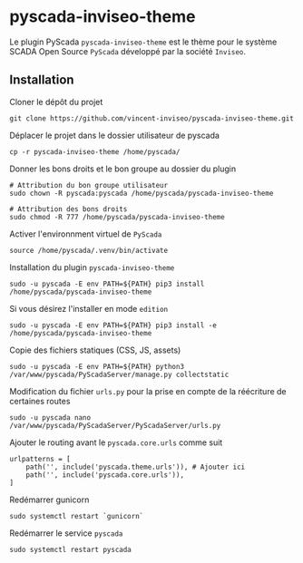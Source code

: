 # pyscada-inviseo-theme

Le plugin PyScada `pyscada-inviseo-theme` est le thème pour le système SCADA Open Source `PyScada` développé par la société `Inviseo`.

## Installation

Cloner le dépôt du projet
```
git clone https://github.com/vincent-inviseo/pyscada-inviseo-theme.git
```

Déplacer le projet dans le dossier utilisateur de pyscada
```
cp -r pyscada-inviseo-theme /home/pyscada/
```

Donner les bons droits et le bon groupe au dossier du plugin
```
# Attribution du bon groupe utilisateur
sudo chown -R pyscada:pyscada /home/pyscada/pyscada-inviseo-theme

# Attribution des bons droits
sudo chmod -R 777 /home/pyscada/pyscada-inviseo-theme
```

Activer l'environnment virtuel de `PyScada`
```
source /home/pyscada/.venv/bin/activate
```

Installation du plugin `pyscada-inviseo-theme`
```
sudo -u pyscada -E env PATH=${PATH} pip3 install /home/pyscada/pyscada-inviseo-theme
```

Si vous désirez l'installer en mode `edition`
```
sudo -u pyscada -E env PATH=${PATH} pip3 install -e /home/pyscada/pyscada-inviseo-theme
```

Copie des fichiers statiques (CSS, JS, assets)
```
sudo -u pyscada -E env PATH=${PATH} python3 /var/www/pyscada/PyScadaServer/manage.py collectstatic
```

Modification du fichier `urls.py` pour la prise en compte de la réécriture de certaines routes
```
sudo -u pyscada nano /var/www/pyscada/PyScadaServer/PyScadaServer/urls.py
```

Ajouter le routing avant le `pyscada.core.urls` comme suit
```
urlpatterns = [
    path('', include('pyscada.theme.urls')), # Ajouter ici
    path('', include('pyscada.core.urls')),
]
```

Redémarrer gunicorn
```
sudo systemctl restart `gunicorn`
```

Redémarrer le service `pyscada`
```
sudo systemctl restart pyscada
```